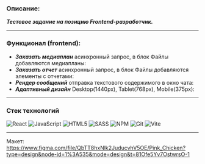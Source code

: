 ### Описание:
***Тестовое задание на позицию Frontend-разработчик.***
___

### Функционал (frontend):
- ***Заказать медиаплан*** асинхронный запрос, в блок Файлы добавляются медиапланы:
- ***Заказать отчет*** асинхронный запрос, в блок Файлы добавляются элементы с отчетами:
- ***Рендер сообщений*** отправка текстового содержимого в окно чата:
- ***Адаптивный дизайн*** Desktop(1440px), Tablet(768px), Mobile(375px):

____

### Стек технологий
![React](https://img.shields.io/badge/react-%2320232a.svg?style=for-the-badge&logo=react&logoColor=%2361DAFB)
![JavaScript](https://img.shields.io/badge/javascript-%23323330.svg?style=for-the-badge&logo=javascript&logoColor=%23F7DF1E)
![HTML5](https://img.shields.io/badge/html5-%23E34F26.svg?style=for-the-badge&logo=html5&logoColor=white)
![SASS](https://img.shields.io/badge/SASS-hotpink.svg?style=for-the-badge&logo=SASS&logoColor=white)
![NPM](https://img.shields.io/badge/NPM-%23CB3837.svg?style=for-the-badge&logo=npm&logoColor=white)
![Git](https://img.shields.io/badge/git-%23F05033.svg?style=for-the-badge&logo=git&logoColor=white)
![Vite](https://img.shields.io/badge/vite-%23646CFF.svg?style=for-the-badge&logo=vite&logoColor=white)

----
Макет: https://www.figma.com/file/QbTT8hxNlk2JuducvhV5OE/Pink_Chicken?type=design&node-id=1%3A535&mode=design&t=81Ofe5Yv7OstwrsO-1